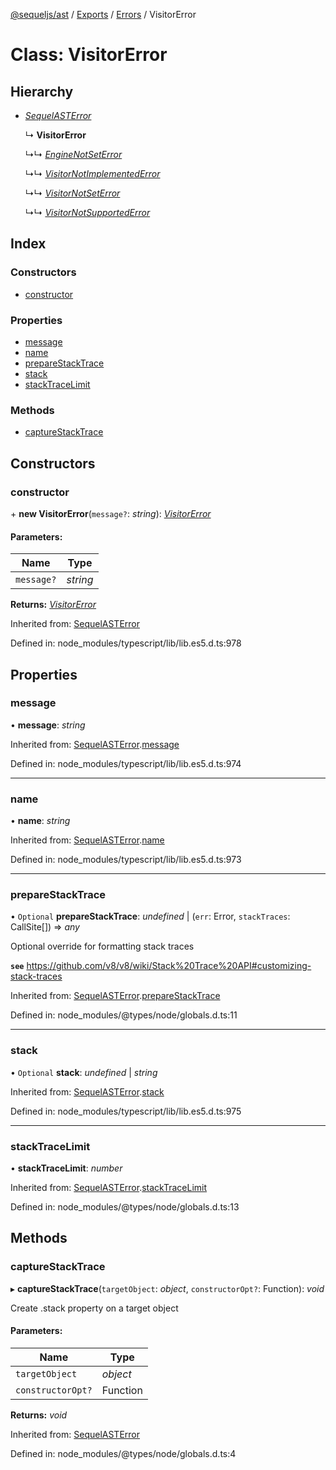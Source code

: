 [@sequeljs/ast](../README.md) / [Exports](../modules.md) /
[Errors](../modules/errors.md) / VisitorError

# Class: VisitorError

## Hierarchy

- [_SequelASTError_](errors.sequelasterror.md)

  ↳ **VisitorError**

  ↳↳ [_EngineNotSetError_](errors.enginenotseterror.md)

  ↳↳ [_VisitorNotImplementedError_](errors.visitornotimplementederror.md)

  ↳↳ [_VisitorNotSetError_](errors.visitornotseterror.md)

  ↳↳ [_VisitorNotSupportedError_](errors.visitornotsupportederror.md)

## Index

### Constructors

- [constructor](errors.visitorerror.md#constructor)

### Properties

- [message](errors.visitorerror.md#message)
- [name](errors.visitorerror.md#name)
- [prepareStackTrace](errors.visitorerror.md#preparestacktrace)
- [stack](errors.visitorerror.md#stack)
- [stackTraceLimit](errors.visitorerror.md#stacktracelimit)

### Methods

- [captureStackTrace](errors.visitorerror.md#capturestacktrace)

## Constructors

### constructor

\+ **new VisitorError**(`message?`: _string_):
[_VisitorError_](errors.visitorerror.md)

#### Parameters:

| Name       | Type     |
| ---------- | -------- |
| `message?` | _string_ |

**Returns:** [_VisitorError_](errors.visitorerror.md)

Inherited from: [SequelASTError](errors.sequelasterror.md)

Defined in: node_modules/typescript/lib/lib.es5.d.ts:978

## Properties

### message

• **message**: _string_

Inherited from:
[SequelASTError](errors.sequelasterror.md).[message](errors.sequelasterror.md#message)

Defined in: node_modules/typescript/lib/lib.es5.d.ts:974

---

### name

• **name**: _string_

Inherited from:
[SequelASTError](errors.sequelasterror.md).[name](errors.sequelasterror.md#name)

Defined in: node_modules/typescript/lib/lib.es5.d.ts:973

---

### prepareStackTrace

• `Optional` **prepareStackTrace**: _undefined_ \| (`err`: Error, `stackTraces`:
CallSite[]) => _any_

Optional override for formatting stack traces

**`see`**
https://github.com/v8/v8/wiki/Stack%20Trace%20API#customizing-stack-traces

Inherited from:
[SequelASTError](errors.sequelasterror.md).[prepareStackTrace](errors.sequelasterror.md#preparestacktrace)

Defined in: node_modules/@types/node/globals.d.ts:11

---

### stack

• `Optional` **stack**: _undefined_ \| _string_

Inherited from:
[SequelASTError](errors.sequelasterror.md).[stack](errors.sequelasterror.md#stack)

Defined in: node_modules/typescript/lib/lib.es5.d.ts:975

---

### stackTraceLimit

• **stackTraceLimit**: _number_

Inherited from:
[SequelASTError](errors.sequelasterror.md).[stackTraceLimit](errors.sequelasterror.md#stacktracelimit)

Defined in: node_modules/@types/node/globals.d.ts:13

## Methods

### captureStackTrace

▸ **captureStackTrace**(`targetObject`: _object_, `constructorOpt?`: Function):
_void_

Create .stack property on a target object

#### Parameters:

| Name              | Type     |
| ----------------- | -------- |
| `targetObject`    | _object_ |
| `constructorOpt?` | Function |

**Returns:** _void_

Inherited from: [SequelASTError](errors.sequelasterror.md)

Defined in: node_modules/@types/node/globals.d.ts:4
